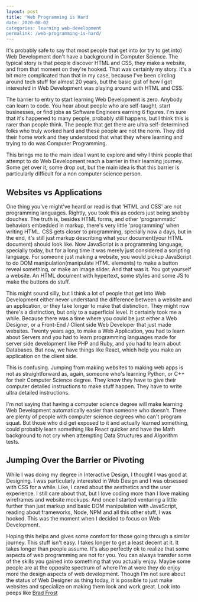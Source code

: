 ```yaml
---
layout: post
title: 'Web Programming is Hard
date: 2020-08-02
categories: learning web-development 
permalink: /web-programming-is-hard/
---
```


It's probably safe to say that most people that get into (or try to get into) Web Development don't have a background in Computer Science. The typical story is that people discover HTML and CSS, they make a website, and from that moment on they're hooked. That was certainly my story. It's a bit more complicated than that in my case, because I've been circling around tech stuff for almost 20 years, but the basic gist of how I got interested in Web Development was playing around with HTML and CSS.

The barrier to entry to start learning Web Development is zero. Anybody can learn to code. You hear about people who are self-taught, start businesses, or find jobs as Software Engineers earning 6 figures. I'm sure that it's happened to many people, probably still happens, but I think this is rarer than people think. The people that get there are ultra self-determined folks who truly worked hard and these people are not the norm. They did their home work and they understood that what they where learning and trying to do was Computer Programming.

This brings me to the main idea I want to explore and why I think people that attempt to do Web Development reach a barrier in their learning journey. Some get over it, some drop out, but the main idea is that this barrier is particularly difficult for a non computer science person.

## Websites vs Applications

One thing you've might've heard or read is that 'HTML and CSS' are not programming languages. Rightly, you took this as coders just being snobby douches. The truth is, besides HTML forms, and other 'programmatic' behaviors embedded in markup, there's very little 'programming' when writing HTML. CSS gets closer to programming, specially now a days, but in the end, it's still just markup describing what your document(your HTML document) should look like. Now JavaScript is a programming language, specially today, but for a long time it was merely just considered a scripting language. For someone just making a website, you would pickup JavaScript to do DOM manipulation(manipulate HTML elements) to make a button reveal something, or make an image slider. And that was it. You got yourself a website. An HTML document with hypertext, some styles and some JS to make the buttons do stuff.

This might sound silly, but I think a lot of people that get into Web Development either never understand the difference between a website and an application, or they take longer to make that distinction. They might now there's a distinction, but only to a superficial level. It certainly took me a while. Because there was a time where you could be just either a Web Designer, or a Front-End / Client side Web Developer that just made websites. Twenty years ago, to make a Web Application, you had to learn about Servers and you had to learn programming languages made for server side development like PHP and Ruby, and you had to learn about Databases. But now, we have things like React, which help you make an application on the client side. 

This is confusing. Jumping from making websites to making web apps is not as straightforward as, again, someone who's learning Python, or C++ for their Computer Science degree. They know they have to give their computer detailed instructions to make stuff happen. They have to write ultra detailed instructions.

I'm not saying that having a computer science degree will make learning Web Development automatically easier than someone who doesn't. There are plenty of people with computer science degrees who can't program squat. But those who did get exposed to it and actually learned something, could probably learn something like React quicker and have the Math background to not cry when attempting Data Structures and Algorithm tests. 

## Jumping Over the Barrier or Pivoting

While I was doing my degree in Interactive Design, I thought I was good at Designing. I was particularly interested in Web Design and I was obsessed with CSS for a while. Like, I cared about the aesthetics and the user experience. I still care about that, but I love coding more than I love making wireframes and website mockups. And once I started venturing a little further than just markup and basic DOM manipulation with JavaScript, reading about frameworks, Node, NPM and all this other stuff, I was hooked. This was the moment when I decided to focus on Web Development. 

Hoping this helps and gives some comfort for those going through a similar journey. This stuff isn't easy. I takes longer to get a least decent at it. It takes longer than people assume. It's also perfectly ok to realize that some aspects of web programming are not for you. You can always transfer some of the skills you gained into something that you actually enjoy. Maybe some people are at the opposite spectrum of where I'm at were they do enjoy more the design aspects of web development. Though I'm not sure about the status of Web Designer as thing today, it is possible to just make websites and specialize on making them look and work great. Look into peeps like [Brad Frost](https://bradfrost.com/) 